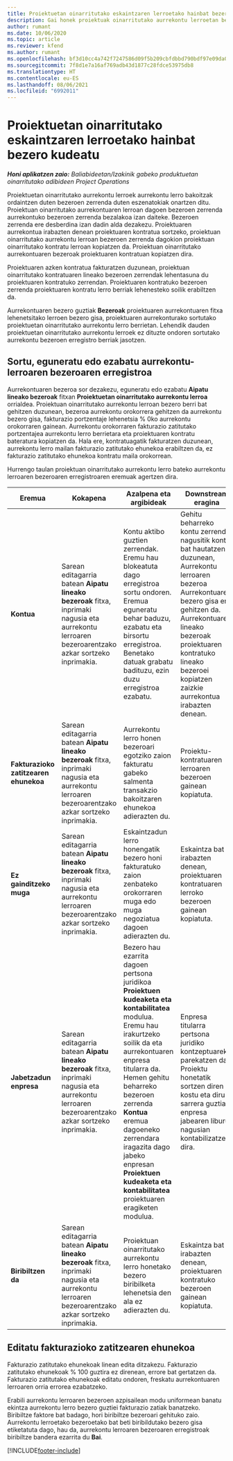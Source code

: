 ```yaml
---
title: Proiektuetan oinarritutako eskaintzaren lerroetako hainbat bezero kudeatu
description: Gai honek proiektuak oinarritutako aurrekontu lerroetan bezero anitz kudeatzeko moduari buruzko informazioa eskaintzen du.
author: rumant
ms.date: 10/06/2020
ms.topic: article
ms.reviewer: kfend
ms.author: rumant
ms.openlocfilehash: bf3d10cc4a742f7247586d09f5b209cbfdbbd790bdf97e09da06d9db583e61a5
ms.sourcegitcommit: 7f8d1e7a16af769adb43d1877c28fdce53975db8
ms.translationtype: HT
ms.contentlocale: eu-ES
ms.lasthandoff: 08/06/2021
ms.locfileid: "6992011"
---
```

# <a name="manage-multiple-customers-on-project-based-quote-lines"></a>Proiektuetan oinarritutako eskaintzaren lerroetako hainbat bezero kudeatu

_**Honi aplikatzen zaio:** Baliabideetan/Izakinik gabeko produktuetan oinarritutako adibideen Project Operations_

Proiektuetan oinarritutako aurrekontu lerroek aurrekontu lerro bakoitzak ordaintzen duten bezeroen zerrenda duten eszenatokiak onartzen ditu. Proiektuan oinarritutako aurrekontuaren lerroan dagoen bezeroen zerrenda aurrekontuko bezeroen zerrenda bezalakoa izan daiteke. Bezeroen zerrenda ere desberdina izan dadin alda dezakezu. Proiektuaren aurrekontua irabazten denean proiektuaren kontratua sortzeko, proiektuan oinarritutako aurrekontu lerroan bezeroen zerrenda dagokion proiektuan oinarritutako kontratu lerroan kopiatzen da. Proiektuan oinarritutako aurrekontuaren bezeroak proiektuaren kontratuan kopiatzen dira.

Proiektuaren azken kontratua fakturatzen duzunean, proiektuan oinarritutako kontratuaren lineako bezeroen zerrendak lehentasuna du proiektuaren kontratuko zerrendan. Proiektuaren kontratuko bezeroen zerrenda proiektuaren kontratu lerro berriak lehenesteko soilik erabiltzen da.

Aurrekontuaren bezero guztiak **Bezeroak** proiektuaren aurrekontuaren fitxa lehenetsitako lerroen bezero gisa, proiektuaren aurrekonturako sortutako proiektuetan oinarritutako aurrekontu lerro berrietan. Lehendik dauden proiektuetan oinarritutako aurrekontu lerroek ez dituzte ondoren sortutako aurrekontu bezeroen erregistro berriak jasotzen.

## <a name="create-update-or-delete-a-quote-line-customer-record"></a>Sortu, eguneratu edo ezabatu aurrekontu-lerroaren bezeroaren erregistroa

Aurrekontuaren bezeroa sor dezakezu, eguneratu edo ezabatu **Aipatu lineako bezeroak** fitxan **Proiektuetan oinarritutako aurrekontu lerroa** orrialdea. Proiektuan oinarritutako aurrekontu lerroan bezero berri bat gehitzen duzunean, bezeroa aurrekontu orokorrera gehitzen da aurrekontu bezero gisa, fakturazio portzentaje lehenetsia % 0ko aurrekontu orokorraren gainean. Aurrekontu orokorraren fakturazio zatitutako portzentajea aurrekontu lerro berrietara eta proiektuaren kontratu bateratura kopiatzen da. Hala ere, kontratuagatik fakturatzen duzunean, aurrekontu lerro mailan fakturazio zatitutako ehunekoa erabiltzen da, ez fakturazio zatitutako ehunekoa kontratu maila orokorrean. 

Hurrengo taulan proiektuan oinarritutako aurrekontu lerro bateko aurrekontu lerroaren bezeroaren erregistroaren eremuak agertzen dira.

| Eremua | Kokapena | Azalpena eta argibideak | Downstream eragina |
| --- | --- | --- | --- |
| **Kontua** | Sarean editagarria batean **Aipatu lineako bezeroak** fitxa, inprimaki nagusia eta aurrekontu lerroaren bezeroarentzako azkar sortzeko inprimakia. | Kontu aktibo guztien zerrendak. Eremu hau blokeatuta dago erregistroa sortu ondoren. Eremua eguneratu behar baduzu, ezabatu eta birsortu erregistroa. Benetako datuak grabatu badituzu, ezin duzu erregistroa ezabatu. | Gehitu beharreko kontu zerrenda nagusitik kontu bat hautatzen duzunean, Aurrekontu lerroaren bezeroa Aurrekontuaren bezero gisa ere gehitzen da. Aurrekontuaren lineako bezeroak proiektuaren kontratuko lineako bezeroei kopiatzen zaizkie aurrekontua irabazten denean. |
| **Fakturazioko zatitzearen ehunekoa** | Sarean editagarria batean **Aipatu lineako bezeroak** fitxa, inprimaki nagusia eta aurrekontu lerroaren bezeroarentzako azkar sortzeko inprimakia. | Aurrekontu lerro honen bezeroari egotziko zaion fakturatu gabeko salmenta transakzio bakoitzaren ehunekoa adierazten du. | Proiektu-kontratuaren lerroaren bezeroen gainean kopiatuta. |
| **Ez gainditzeko muga** | Sarean editagarria batean **Aipatu lineako bezeroak** fitxa, inprimaki nagusia eta aurrekontu lerroaren bezeroarentzako azkar sortzeko inprimakia. | Eskaintzadun lerro honengatik bezero honi fakturatuko zaion zenbateko orokorraren muga edo muga negoziatua dagoen adierazten du. | Eskaintza bat irabazten denean, proiektuaren kontratuaren lerroko bezeroen gainean kopiatuta. |
| **Jabetzadun enpresa** | Sarean editagarria batean **Aipatu lineako bezeroak** fitxa, inprimaki nagusia eta aurrekontu lerroaren bezeroarentzako azkar sortzeko inprimakia. | Bezero hau ezarrita dagoen pertsona juridikoa **Proiektuen kudeaketa eta kontabilitatea** modulua. Eremu hau irakurtzeko soilik da eta aurrekontuaren enpresa titularra da. Hemen gehitu beharreko bezeroen zerrenda **Kontua** eremua dagoeneko zerrendara iragazita dago jabeko enpresan **Proiektuen kudeaketa eta kontabilitatea** proiektuaren eragiketen modulua. | Enpresa titularra pertsona juridiko kontzeptuarekin parekatzen da. Proiektu honetatik sortzen diren kostu eta diru-sarrera guztiak enpresa jabearen liburu nagusian kontabilizatzen dira. |
| **Biribiltzen da** | Sarean editagarria batean **Aipatu lineako bezeroak** fitxa, inprimaki nagusia eta aurrekontu lerroaren bezeroarentzako azkar sortzeko inprimakia. | Proiektuan oinarritutako aurrekontu lerro honetako bezero biribilketa lehenetsia den ala ez adierazten du. | Eskaintza bat irabazten denean, proiektuaren kontratuko bezeroen gainean kopiatuta. |

## <a name="edit-billing-split-percentages"></a>Editatu fakturazioko zatitzearen ehunekoa

Fakturazio zatitutako ehunekoak linean edita ditzakezu. Fakturazio zatitutako ehunekoak % 100 guztira ez direnean, errore bat gertatzen da. Fakturazio zatitutako ehunekoak editatu ondoren, freskatu aurrekontuaren lerroaren orria errorea ezabatzeko.

Erabili aurrekontu lerroaren bezeroen azpisailean modu uniformean banatu ekintza aurrekontu lerro bezero guztiei fakturazio zatiak banatzeko. Biribiltze faktore bat badago, hori biribiltze bezeroari gehituko zaio. Aurrekontu lerroetako bezeroetako bat beti biribildutako bezero gisa etiketatuta dago, hau da, aurrekontu lerroaren bezeroaren erregistroak biribiltze bandera ezarrita du **Bai**. 


[!INCLUDE[footer-include](../includes/footer-banner.md)]